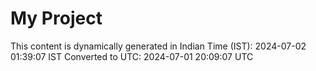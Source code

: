 # My Project

This content is dynamically generated in Indian Time (IST): 2024-07-02 01:39:07 IST
Converted to UTC: 2024-07-01 20:09:07 UTC
